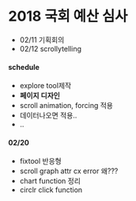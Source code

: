 # 2018 국회 예산 심사

- 02/11 기획회의
- 02/12 scrollytelling
  
#### schedule
- explore tool제작
- **페이지 디자인**
- scroll animation, forcing 적용
- 데이터나오면 적용..
- ..  

#### 02/20
- fixtool 반응형
- scroll graph attr cx error 왜???
- chart function 정리
- circlr click function 

